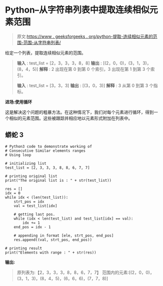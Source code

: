 # Python–从字符串列表中提取连续相似元素范围

> 原文:[https://www . geeksforgeeks . org/python-提取-连续相似元素的范围-范围-从字符串列表/](https://www.geeksforgeeks.org/python-extract-range-of-consecutive-similar-elements-ranges-from-string-list/)

给定一个列表，提取连续相似元素的范围。

> **输入** : test_list = [2，3，3，3，8，8]
> **输出** : [(2，0，0)，(3，1，3)，(8，4，5)]
> **解释** : 2 出现在第 0 到第 0 个索引，3 出现在第 1 到第 3 个索引。
> 
> **输入** : test_list = [3，3，3]
> **输出** : [(3，0，3)]
> **解释** : 3 从第 0 到第 3 个指标。

**进场:使用循环**

这是解决这个问题的粗暴方法。在这种情况下，我们对每个元素进行循环，得到一个相似的元素范围。这些被跟踪并相应地以元素形式附加在列表中。

## 蟒蛇 3

```
# Python3 code to demonstrate working of 
# Consecutive Similar elements ranges
# Using loop

# initializing list
test_list = [2, 3, 3, 3, 8, 8, 6, 7, 7]

# printing original list
print("The original list is : " + str(test_list))

res = []
idx = 0
while idx < (len(test_list)):
    strt_pos = idx
    val = test_list[idx]

    # getting last pos.
    while (idx < len(test_list) and test_list[idx] == val): 
        idx += 1
    end_pos = idx - 1

    # appending in format [ele, strt_pos, end_pos]
    res.append((val, strt_pos, end_pos))

# printing result 
print("Elements with range : " + str(res))
```

**输出:**

> 原列表为:【2，3，3，3，8，8，6，7，7】
> 范围内的元素:[(2，0，0)，(3，1，3)，(8，4，5)，(6，6，6)，(7，7，8)]